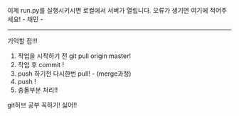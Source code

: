 이제 run.py를 실행시키시면 로컬에서 서버가 열립니다.
오류가 생기면 여기에 적어주세요! - 채민 -

*******************************
기억할 점!!!
1. 작업을 시작하기 전 git pull origin master!
2. 작업 후 commit !
3. push 하기전 다시한번 pull! - (merge과정)
4. push !
5. 충돌부분 처리!!




git허브 공부 꼭하기! 싫어!!
